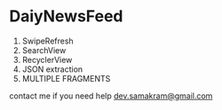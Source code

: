 # DaiyNewsFeed

1. SwipeRefresh 
2. SearchView
3. RecyclerView 
4. JSON extraction
5. MULTIPLE FRAGMENTS 

contact me if you need help dev.samakram@gmail.com

